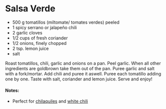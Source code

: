 # Salsa Verde

* 500 g tomatillos (miltomate/ tomates verdes) peeled 
* 1 spicy serrano or jalapeño chili
* 2 garlic cloves
* 1/2 cups of fresh coriander
* 1/2 onions, finely chopped
* 2 tsp. lemon juice
* salt

Roast tomatillos, chili, garlic and onions on a pan. Peel garlic. When all other ingredients are goldbrown take them out of the pan. Puree garlic and salt with a fork/mortar. Add chili and puree it aswell. Puree each tomatillo adding one by one. Taste with salt, coriander and lemon juice. Serve and enjoy!

#### Notes: 
* Perfect for [chilaquiles](https://github.com/andreamalhera/committed_meals/blob/master/recipes/breakfast/chilaquiles.md) and [white chili](https://github.com/andreamalhera/committed_meals/blob/master/recipes/soups_and_stews/white_chili.md)
